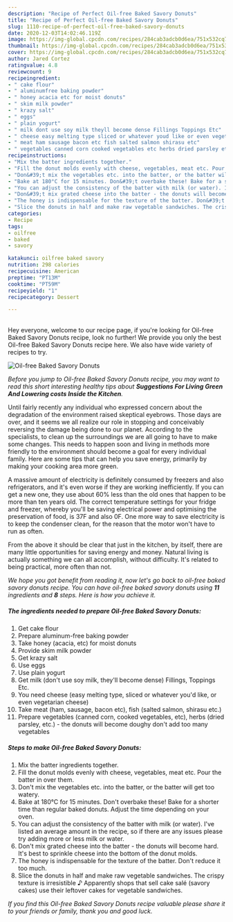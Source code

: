 ```yaml
---
description: "Recipe of Perfect Oil-free Baked Savory Donuts"
title: "Recipe of Perfect Oil-free Baked Savory Donuts"
slug: 1110-recipe-of-perfect-oil-free-baked-savory-donuts
date: 2020-12-03T14:02:46.119Z
image: https://img-global.cpcdn.com/recipes/284cab3adcb0d6ea/751x532cq70/oil-free-baked-savory-donuts-recipe-main-photo.jpg
thumbnail: https://img-global.cpcdn.com/recipes/284cab3adcb0d6ea/751x532cq70/oil-free-baked-savory-donuts-recipe-main-photo.jpg
cover: https://img-global.cpcdn.com/recipes/284cab3adcb0d6ea/751x532cq70/oil-free-baked-savory-donuts-recipe-main-photo.jpg
author: Jared Cortez
ratingvalue: 4.8
reviewcount: 9
recipeingredient:
- " cake flour"
- " aluminumfree baking powder"
- " honey acacia etc for moist donuts"
- " skim milk powder"
- " krazy salt"
- " eggs"
- " plain yogurt"
- " milk dont use soy milk theyll become dense Fillings Toppings Etc"
- " cheese easy melting type sliced or whatever youd like or even vegetarian cheese"
- " meat ham sausage bacon etc fish salted salmon shirasu etc"
- " vegetables canned corn cooked vegetables etc herbs dried parsley etc  the donuts will become doughy dont add too many vegetables"
recipeinstructions:
- "Mix the batter ingredients together."
- "Fill the donut molds evenly with cheese, vegetables, meat etc. Pour the batter in over them."
- "Don&#39;t mix the vegetables etc. into the batter, or the batter will get too watery."
- "Bake at 180°C for 15 minutes. Don&#39;t overbake these! Bake for a shorter time than regular baked donuts. Adjust the time depending on your oven."
- "You can adjust the consistency of the batter with milk (or water). I&#39;ve listed an average amount in the recipe, so if there are any issues please try adding more or less milk or water."
- "Don&#39;t mix grated cheese into the batter - the donuts will become hard. It&#39;s best to sprinkle cheese into the bottom of the donut molds."
- "The honey is indispensable for the texture of the batter. Don&#39;t reduce it too much."
- "Slice the donuts in half and make raw vegetable sandwiches. The crispy texture is irresistible ♪ Apparently shops that sell cake salé (savory cakes) use their leftover cakes for vegetable sandwiches."
categories:
- Recipe
tags:
- oilfree
- baked
- savory

katakunci: oilfree baked savory 
nutrition: 298 calories
recipecuisine: American
preptime: "PT13M"
cooktime: "PT59M"
recipeyield: "1"
recipecategory: Dessert

---
```

<br>
Hey everyone, welcome to our recipe page, if you're looking for Oil-free Baked Savory Donuts recipe, look no further! We provide you only the best Oil-free Baked Savory Donuts recipe here. We also have wide variety of recipes to try.
<br>


![Oil-free Baked Savory Donuts](https://img-global.cpcdn.com/recipes/284cab3adcb0d6ea/751x532cq70/oil-free-baked-savory-donuts-recipe-main-photo.jpg)

<i>Before you jump to Oil-free Baked Savory Donuts recipe, you may want to read this short interesting healthy tips about 
<strong>Suggestions For Living Green And Lowering costs Inside the Kitchen</strong>.</i>
</br>

Until fairly recently any individual who expressed concern about the degradation of the environment raised skeptical eyebrows. Those days are over, and it seems we all realize our role in stopping and conceivably reversing the damage being done to our planet. According to the specialists, to clean up the surroundings we are all going to have to make some changes. This needs to happen soon and living in methods more friendly to the environment should become a goal for every individual family. Here are some tips that can help you save energy, primarily by making your cooking area more green.

A massive amount of electricity is definitely consumed by freezers and also refrigerators, and it's even worse if they are working inefficiently. If you can get a new one, they use about 60% less than the old ones that happen to be more than ten years old. The correct temperature settings for your fridge and freezer, whereby you'll be saving electrical power and optimising the preservation of food, is 37F and also 0F. One more way to save electricity is to keep the condenser clean, for the reason that the motor won't have to run as often.

From the above it should be clear that just in the kitchen, by itself, there are many little opportunities for saving energy and money. Natural living is actually something we can all accomplish, without difficulty. It's related to being practical, more often than not.


<i>We hope you got benefit from reading it, now let's go back to oil-free baked savory donuts recipe. You can have oil-free baked savory donuts using <strong>11</strong> ingredients and <strong>8</strong> steps. Here is how you achieve it.
</i>

##### The ingredients needed to prepare Oil-free Baked Savory Donuts:

1. Get  cake flour
1. Prepare  aluminum-free baking powder
1. Take  honey (acacia, etc) for moist donuts
1. Provide  skim milk powder
1. Get  krazy salt
1. Use  eggs
1. Use  plain yogurt
1. Get  milk (don&#39;t use soy milk, they&#39;ll become dense) Fillings, Toppings Etc.
1. You need  cheese (easy melting type, sliced or whatever you&#39;d like, or even vegetarian cheese)
1. Take  meat (ham, sausage, bacon etc), fish (salted salmon, shirasu etc.)
1. Prepare  vegetables (canned corn, cooked vegetables, etc), herbs (dried parsley, etc.) - the donuts will become doughy don&#39;t add too many vegetables


##### Steps to make Oil-free Baked Savory Donuts:

1. Mix the batter ingredients together.
1. Fill the donut molds evenly with cheese, vegetables, meat etc. Pour the batter in over them.
1. Don&#39;t mix the vegetables etc. into the batter, or the batter will get too watery.
1. Bake at 180°C for 15 minutes. Don&#39;t overbake these! Bake for a shorter time than regular baked donuts. Adjust the time depending on your oven.
1. You can adjust the consistency of the batter with milk (or water). I&#39;ve listed an average amount in the recipe, so if there are any issues please try adding more or less milk or water.
1. Don&#39;t mix grated cheese into the batter - the donuts will become hard. It&#39;s best to sprinkle cheese into the bottom of the donut molds.
1. The honey is indispensable for the texture of the batter. Don&#39;t reduce it too much.
1. Slice the donuts in half and make raw vegetable sandwiches. The crispy texture is irresistible ♪ Apparently shops that sell cake salé (savory cakes) use their leftover cakes for vegetable sandwiches.


<i>If you find this Oil-free Baked Savory Donuts recipe valuable please share it to your friends or family, thank you and good luck.</i>

